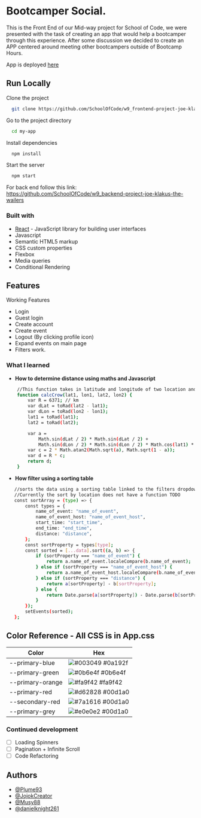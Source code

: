 
# Bootcamper Social.

This is the Front End of our Mid-way project for School of Code, we were presented with the task of creating an app that would help a bootcamper through this experience. After some discussion we decided to create an APP centered around meeting other bootcampers outside of Bootcamp Hours.

App is deployed [here](https://front-end-bootcamper-social.netlify.app/)

## Run Locally

Clone the project

```bash
  git clone https://github.com/SchoolOfCode/w9_frontend-project-joe-klakus-the-wailers.git
```

Go to the project directory

```bash
  cd my-app
```

Install dependencies

```bash
  npm install
```

Start the server

```bash
  npm start
```

For back end follow this link: https://github.com/SchoolOfCode/w9_backend-project-joe-klakus-the-wailers

### Built with
- [React](https://reactjs.org/) - JavaScript library for building user interfaces
- Javascript
- Semantic HTML5 markup
- CSS custom properties
- Flexbox
- Media queries
- Conditional Rendering

## Features

Working Features
- Login
- Guest login
- Create account
- Create event
- Logout (By clicking profile icon)
- Expand events on main page
- Filters work.


### What I learned

- **How to determine distance using maths and Javascript**
```bash
	//This function takes in latitude and longitude of two location and returns the distance between them as the crow flies (in km)
	function calcCrow(lat1, lon1, lat2, lon2) {
		var R = 6371; // km
		var dLat = toRad(lat2 - lat1);
		var dLon = toRad(lon2 - lon1);
		lat1 = toRad(lat1);
		lat2 = toRad(lat2);

		var a =
			Math.sin(dLat / 2) * Math.sin(dLat / 2) +
			Math.sin(dLon / 2) * Math.sin(dLon / 2) * Math.cos(lat1) * Math.cos(lat2);
		var c = 2 * Math.atan2(Math.sqrt(a), Math.sqrt(1 - a));
		var d = R * c;
		return d;
	}
 ```
 - **How filter using a sorting table**
 ```bash
 	//sorts the data using a sorting table linked to the filters dropdown
	//Currently the sort by location does not have a function TODO
	const sortArray = (type) => {
		const types = {
			name_of_event: "name_of_event",
			name_of_event_host: "name_of_event_host",
			start_time: "start_time",
			end_time: "end_time",
			distance: "distance",
		};
		const sortProperty = types[type];
		const sorted = [...data].sort((a, b) => {
			if (sortProperty === "name_of_event") {
				return a.name_of_event.localeCompare(b.name_of_event);
			} else if (sortProperty === "name_of_event_host") {
				return a.name_of_event_host.localeCompare(b.name_of_event_host);
			} else if (sortProperty === "distance") {
				return a[sortProperty] - b[sortProperty];
			} else {
				return Date.parse(a[sortProperty]) - Date.parse(b[sortProperty]);
			}
		});
		setEvents(sorted);
	};
 ```

## Color Reference - All CSS is in App.css

| Color             | Hex                                                                |
| ----------------- | ------------------------------------------------------------------ |
| --primary-blue | ![#003049](https://via.placeholder.com/10/0a192f?text=+) #0a192f |
| --primary-green | ![#0b6e4f](https://via.placeholder.com/10/0b6e4f?text=+) #0b6e4f |
| --primary-orange | ![#fa9f42](https://via.placeholder.com/10/fa9f42?text=+) #fa9f42 |
| --primary-red | ![#d62828](https://via.placeholder.com/10/d62828?text=+) #00d1a0 |
| --secondary-red | ![#7a1616](https://via.placeholder.com/10/7a1616?text=+) #00d1a0 |
| --primary-grey | ![#e0e0e2](https://via.placeholder.com/10/e0e0e2?text=+) #00d1a0 |


### Continued development
- [ ] Loading Spinners
- [ ] Pagination + Infinite Scroll 
- [ ] Code Refactoring

## Authors

- [@Plume93](https://github.com/Plume93)
- [@JojokCreator](https://github.com/JojokCreator)
- [@Musy88](https://github.com/Musy88)
- [@danielknight261](https://github.com/danielknight261)

